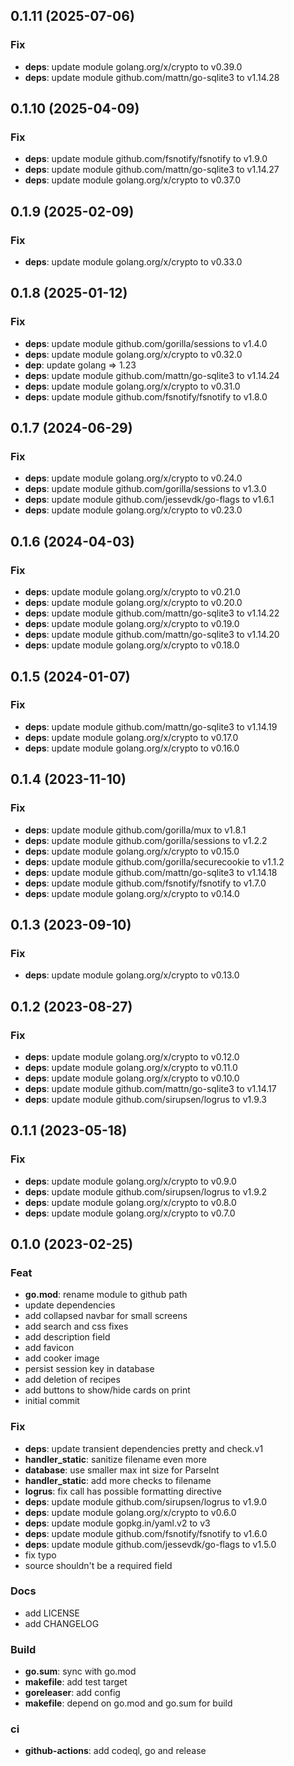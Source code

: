 ## 0.1.11 (2025-07-06)

### Fix

- **deps**: update module golang.org/x/crypto to v0.39.0
- **deps**: update module github.com/mattn/go-sqlite3 to v1.14.28

## 0.1.10 (2025-04-09)

### Fix

- **deps**: update module github.com/fsnotify/fsnotify to v1.9.0
- **deps**: update module github.com/mattn/go-sqlite3 to v1.14.27
- **deps**: update module golang.org/x/crypto to v0.37.0

## 0.1.9 (2025-02-09)

### Fix

- **deps**: update module golang.org/x/crypto to v0.33.0

## 0.1.8 (2025-01-12)

### Fix

- **deps**: update module github.com/gorilla/sessions to v1.4.0
- **deps**: update module golang.org/x/crypto to v0.32.0
- **dep**: update golang => 1.23
- **deps**: update module github.com/mattn/go-sqlite3 to v1.14.24
- **deps**: update module golang.org/x/crypto to v0.31.0
- **deps**: update module github.com/fsnotify/fsnotify to v1.8.0

## 0.1.7 (2024-06-29)

### Fix

- **deps**: update module golang.org/x/crypto to v0.24.0
- **deps**: update module github.com/gorilla/sessions to v1.3.0
- **deps**: update module github.com/jessevdk/go-flags to v1.6.1
- **deps**: update module golang.org/x/crypto to v0.23.0

## 0.1.6 (2024-04-03)

### Fix

- **deps**: update module golang.org/x/crypto to v0.21.0
- **deps**: update module golang.org/x/crypto to v0.20.0
- **deps**: update module github.com/mattn/go-sqlite3 to v1.14.22
- **deps**: update module golang.org/x/crypto to v0.19.0
- **deps**: update module github.com/mattn/go-sqlite3 to v1.14.20
- **deps**: update module golang.org/x/crypto to v0.18.0

## 0.1.5 (2024-01-07)

### Fix

- **deps**: update module github.com/mattn/go-sqlite3 to v1.14.19
- **deps**: update module golang.org/x/crypto to v0.17.0
- **deps**: update module golang.org/x/crypto to v0.16.0

## 0.1.4 (2023-11-10)

### Fix

- **deps**: update module github.com/gorilla/mux to v1.8.1
- **deps**: update module github.com/gorilla/sessions to v1.2.2
- **deps**: update module golang.org/x/crypto to v0.15.0
- **deps**: update module github.com/gorilla/securecookie to v1.1.2
- **deps**: update module github.com/mattn/go-sqlite3 to v1.14.18
- **deps**: update module github.com/fsnotify/fsnotify to v1.7.0
- **deps**: update module golang.org/x/crypto to v0.14.0

## 0.1.3 (2023-09-10)

### Fix

- **deps**: update module golang.org/x/crypto to v0.13.0

## 0.1.2 (2023-08-27)

### Fix

- **deps**: update module golang.org/x/crypto to v0.12.0
- **deps**: update module golang.org/x/crypto to v0.11.0
- **deps**: update module golang.org/x/crypto to v0.10.0
- **deps**: update module github.com/mattn/go-sqlite3 to v1.14.17
- **deps**: update module github.com/sirupsen/logrus to v1.9.3

## 0.1.1 (2023-05-18)

### Fix

- **deps**: update module golang.org/x/crypto to v0.9.0
- **deps**: update module github.com/sirupsen/logrus to v1.9.2
- **deps**: update module golang.org/x/crypto to v0.8.0
- **deps**: update module golang.org/x/crypto to v0.7.0

## 0.1.0 (2023-02-25)

### Feat

- **go.mod**: rename module to github path
- update dependencies
- add collapsed navbar for small screens
- add search and css fixes
- add description field
- add favicon
- add cooker image
- persist session key in database
- add deletion of recipes
- add buttons to show/hide cards on print
- initial commit

### Fix

- **deps**: update transient dependencies pretty and check.v1
- **handler_static**: sanitize filename even more
- **database**: use smaller max int size for ParseInt
- **handler_static**: add more checks to filename
- **logrus**: fix call has possible formatting directive
- **deps**: update module github.com/sirupsen/logrus to v1.9.0
- **deps**: update module golang.org/x/crypto to v0.6.0
- **deps**: update module gopkg.in/yaml.v2 to v3
- **deps**: update module github.com/fsnotify/fsnotify to v1.6.0
- **deps**: update module github.com/jessevdk/go-flags to v1.5.0
- fix typo
- source shouldn't be a required field

### Docs

- add LICENSE
- add CHANGELOG

### Build

- **go.sum**: sync with go.mod
- **makefile**: add test target
- **goreleaser**: add config
- **makefile**: depend on go.mod and go.sum for build

### ci

- **github-actions**: add codeql, go and release
